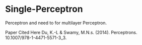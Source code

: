 # Single-Perceptron
Perceptron and need to for multilayer Perceptron.

Paper Cited Here 
Du, K.-L & Swamy, M.N.s. (2014). Perceptrons. 10.1007/978-1-4471-5571-3_3. 
